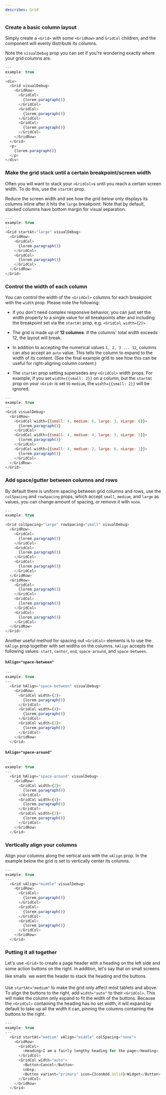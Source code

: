 ```yaml
---
describes: Grid
---
```


### Create a basic column layout

Simply create a `<Grid>` with some `<GridRow>` and `GridCol` children, and
the component will evenly distribute its columns.

Note the `visualDebug` prop you can set if you're wondering
exactly where your grid columns are.

```js
---
example: true
---
<div>
  <Grid visualDebug>
    <GridRow>
      <GridCol>
        {lorem.paragraph()}
      </GridCol>
      <GridCol>
        {lorem.paragraph()}
      </GridCol>
      <GridCol>
        {lorem.paragraph()}
      </GridCol>
    </GridRow>
  </Grid>
  <p>
    {lorem.paragraph()}
  </p>
</div>
```

### Make the grid stack until a certain breakpoint/screen width

Often you will want to stack your `<GridCol>`s until you reach a certain
screen width. To do this, use the `startAt` prop.

Reduce the screen width and see how the grid below only displays its
columns inline after it hits the `large` breakpoint. Note that by
default, stacked columns have bottom margin for visual separation.

```js
---
example: true
---
<Grid startAt="large" visualDebug>
  <GridRow>
    <GridCol>
      {lorem.paragraph()}
    </GridCol>
    <GridCol>
      {lorem.paragraph()}
    </GridCol>
  </GridRow>
</Grid>
```

### Control the width of each column

You can control the width of the `<GridCol>` columns for each
breakpoint with the `width` prop. Please note the following:

+ If you don't need complex responsive behavior, you can just set
  the width property to a single value for all breakpoints after
  and including the breakpoint set via the `startAt` prop. e.g.
  `<GridCol width={2}>`

+ The grid is made up of **12 columns**. If the columns' total
  width exceeds 12, the layout will break.

+ In addition to accepting the numerical values `1, 2, 3 ... 12`,
  columns can also accept an `auto` value. This tells the column
  to expand to the width of its content. (See the final example grid
  to see how this can be useful for right-aligning column content.)

+ The `startAt` prop setting supersedes any `<GridCol>` width props. For
  example, if you set `width={{small: 2}}` on a column, but the `startAt` prop
  on your `<Grid>` is set to `medium`, the `width={{small: 2}}` will be ignored.

```js
---
example: true
---
<Grid visualDebug>
  <GridRow>
    <GridCol width={{small: 4, medium: 6, large: 3, xLarge: 6}}>
      {lorem.paragraph()}
    </GridCol>
    <GridCol width={{small: 4, medium: 4, large: 3, xLarge: 5}}>
      {lorem.paragraph()}
    </GridCol>
    <GridCol width={{small: 4, medium: 2, large: 6, xLarge: 1}}>
      {lorem.paragraph()}
    </GridCol>
  </GridRow>
</Grid>
```

### Add space/gutter between columns and rows

By default there is uniform spacing between grid columns and rows, use the `colSpacing` and
`rowSpacing` props, which accept `small`, `medium`, and `large` as values, you can change amount of spacing,
or remove it with `none`.

```js
---
example: true
---
<Grid colSpacing="large" rowSpacing="small" visualDebug>
  <GridRow>
    <GridCol>
      {lorem.paragraph()}
    </GridCol>
    <GridCol>
      {lorem.paragraph()}
    </GridCol>
    <GridCol>
      {lorem.paragraph()}
    </GridCol>
  </GridRow>
  <GridRow>
    <GridCol>
      {lorem.paragraph()}
    </GridCol>
    <GridCol>
      {lorem.paragraph()}
    </GridCol>
    <GridCol>
      {lorem.paragraph()}
    </GridCol>
  </GridRow>
</Grid>
```

Another useful method for spacing out `<GridCol>` elements is to use the `hAlign`
prop together with set widths on the columns. `hAlign` accepts the following
values: `start`, `center`, `end`, `space-around`, and `space-between`.

#### `hAlign="space-between"`

```js
---
example: true
---
  <Grid hAlign="space-between" visualDebug>
    <GridRow>
      <GridCol width={2}>
        {lorem.paragraph()}
      </GridCol>
      <GridCol width={4}>
        {lorem.paragraph()}
      </GridCol>
      <GridCol width={2}>
        {lorem.paragraph()}
      </GridCol>
    </GridRow>
  </Grid>
```

#### `hAlign="space-around"`

```js
---
example: true
---
  <Grid hAlign="space-around" visualDebug>
    <GridRow>
      <GridCol width={2}>
        {lorem.paragraph()}
      </GridCol>
      <GridCol width={4}>
        {lorem.paragraph()}
      </GridCol>
      <GridCol width={2}>
        {lorem.paragraph()}
      </GridCol>
    </GridRow>
  </Grid>
```

### Vertically align your columns

Align your columns along the vertical axis with the `vAlign` prop. In the example
below the grid is set to vertically center its columns.

```js
---
example: true
---
  <Grid vAlign="middle" visualDebug>
    <GridRow>
      <GridCol>
        {lorem.paragraph()}
      </GridCol>
      <GridCol>
        {lorem.paragraph()}
      </GridCol>
      <GridCol>
        {lorem.paragraph()}
      </GridCol>
    </GridRow>
  </Grid>
```

### Putting it all together

Let's use `<Grid>` to create a page header with a heading on the left side
and some action buttons on the right. In addition, let's say that on small
screens &#151; like smalls &#151; we want the header to stack the heading and
the buttons.

Use `startAt="medium"` to make the grid only affect most tablets and above. To align
the buttons to the right, add `width="auto"` to their `<GridCol>`. This will
make the column only expand to fit the width of the buttons. Because the
`<GridCol>` containing the heading has no set width, it will expand by default
to take up all the width it can, pinning the columns containing the buttons
to the right.

```js
---
example: true
---
  <Grid startAt="medium" vAlign="middle" colSpacing="none">
    <GridRow>
      <GridCol>
        <Heading>I am a fairly lengthy heading for the page</Heading>
      </GridCol>
      <GridCol width="auto">
        <Button>Cancel</Button>
        &nbsp;
        <Button variant="primary" icon={IconAdd.Solid}>Widget</Button>
      </GridCol>
    </GridRow>
  </Grid>
```
